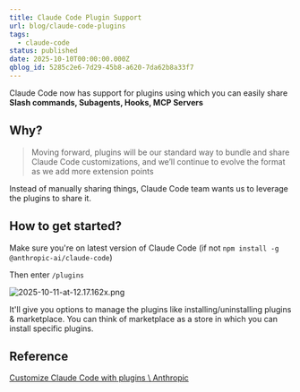 ```yaml
---
title: Claude Code Plugin Support
url: blog/claude-code-plugins
tags:
  - claude-code
status: published
date: 2025-10-10T00:00:00.000Z
qblog_id: 5285c2e6-7d29-45b8-a620-7da62b8a33f7
---
```


Claude Code now has support for plugins using which you can easily share **Slash commands, Subagents, Hooks, MCP Servers**

## Why?
> Moving forward, plugins will be our standard way to bundle and share Claude Code customizations, and we’ll continue to evolve the format as we add more extension points

Instead of manually sharing things, Claude Code team wants us to leverage the plugins to share it.

## How to get started?
Make sure you're on latest version of Claude Code (if not `npm install -g @anthropic-ai/claude-code`)

Then enter `/plugins`

![2025-10-11-at-12.17.162x.png](https://images.nesin.io/f_auto,q_auto/qblog/AIEngineerGuide/2025-10/hdc11ttx1rpcalnfbjzr)

It'll give you options to manage the plugins like installing/uninstalling plugins & marketplace. You can think of marketplace as a store in which you can install specific plugins.

## Reference
[Customize Claude Code with plugins \ Anthropic](https://www.anthropic.com/news/claude-code-plugins)